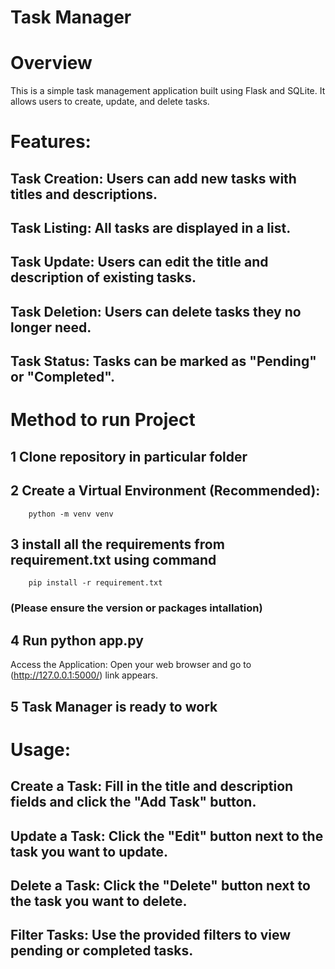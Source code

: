 # Task Manager

# Overview
This is a simple task management application built using Flask and SQLite. It allows users to create, update, and delete tasks.

# Features:
## Task Creation: Users can add new tasks with titles and descriptions.
## Task Listing: All tasks are displayed in a list.
## Task Update: Users can edit the title and description of existing tasks.
## Task Deletion: Users can delete tasks they no longer need.
## Task Status: Tasks can be marked as "Pending" or "Completed".


# Method to run Project
## 1 Clone repository in particular folder
## 2 Create a Virtual Environment (Recommended):
        python -m venv venv
## 3 install all the requirements from requirement.txt using command 
        pip install -r requirement.txt
 ### (Please ensure the version or packages intallation)
## 4 Run python app.py 
  Access the Application: Open your web browser and go to (http://127.0.0.1:5000/) link appears.
## 5 Task Manager is ready to work 

# Usage:
## Create a Task: Fill in the title and description fields and click the "Add Task" button.
## Update a Task: Click the "Edit" button next to the task you want to update.
## Delete a Task: Click the "Delete" button next to the task you want to delete.
## Filter Tasks: Use the provided filters to view pending or completed tasks.
